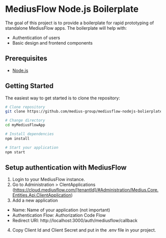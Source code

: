 # MediusFlow Node.js Boilerplate
The goal of this project is to provide a boilerplate for rapid prototyping of standalone MediusFlow apps. The boilerplate will help with:
* Authentication of users 
* Basic design and frontend components

Prerequisites
---------------
* [Node.js]

[node.js]: https://nodejs.org/en/


Getting Started
---------------

The easiest way to get started is to clone the repository:

```bash
# Clone repository
git clone https://github.com/medius-group/mediusflow-nodejs-bolierplate.git myMediusFlowApp

# Change directory
cd myMediusFlowApp

# Install dependencies
npm install

# Start your application
npm start
```

Setup authentication with MediusFlow
---------------
1. Login to your MediusFlow instance.
2. Go to Administration > ClentApplications (https://cloud.mediusflow.com/[tenantId]/#Administration/Medius.Core.Entities.Api.ClientApplication)
3. Add a new application 
* Name: Name of your application (not important)
* Authentication Flow: Authorization Code Flow
* Redirect URI: http://localhost:3000/auth/mediusflow/callback
4. Copy Client Id and Client Secret and put in the .env file in your project.
